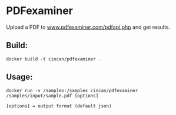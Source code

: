 # PDFexaminer  

Upload a PDF to www.pdfexaminer.com/pdfapi.php and get results.

## Build:
```
docker build -t cincan/pdfexaminer .
```

## Usage:
```
docker run -v /samples:/samples cincan/pdfexaminer /samples/input/sample.pdf [options]  

[options] = output format (default json)

```

